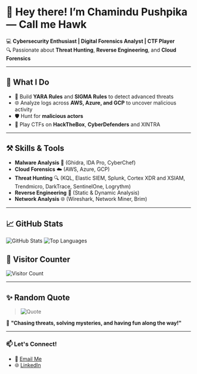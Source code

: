 # 👋 Hey there! I’m **Chamindu Pushpika** — Call me **Hawk**  

💻 **Cybersecurity Enthusiast | Digital Forensics Analyst | CTF Player**  
🔍 Passionate about **Threat Hunting**, **Reverse Engineering**, and **Cloud Forensics**  

---

## 🚀 What I Do  
- 🔬 Build **YARA Rules** and **SIGMA Rules** to detect advanced threats  
- 🌐 Analyze logs across **AWS, Azure, and GCP** to uncover malicious activity  
- 🛡️ Hunt for **malicious actors** 
- 🎯 Play CTFs on **HackTheBox**, **CyberDefenders** and XINTRA

---

## ⚒️ Skills & Tools  
- **Malware Analysis** 🧬 (Ghidra, IDA Pro, CyberChef)  
- **Cloud Forensics** ☁️ (AWS, Azure, GCP)  
- **Threat Hunting** 🔍 (KQL, Elastic SIEM, Splunk, Cortex XDR and XSIAM, Trendmicro, DarkTrace, SentinelOne, Logrythm)  
- **Reverse Engineering** 🔄 (Static & Dynamic Analysis)  
- **Network Analysis** 🌐 (Wireshark, Network Miner, Brim)  

---

## 📈 GitHub Stats  
![GitHub Stats](https://github-readme-stats.vercel.app/api?username=cham1ndux&show_icons=true&theme=radical)
![Top Languages](https://github-readme-stats.vercel.app/api/top-langs/?username=cham1ndux&layout=compact&theme=radical)

## 👀 Visitor Counter  
![Visitor Count](https://komarev.com/ghpvc/?username=cham1ndux&color=brightgreen)

---

## ✨ Random Quote  
> ![Quote](https://quotes-github-readme.vercel.app/api?type=horizontal&theme=radical)

🎯 **"Chasing threats, solving mysteries, and having fun along the way!"**  

---

### 📫 Let's Connect!  
- 📧 [Email Me](mailto:chamindupushpikax@gmail.com)  
- 🌐 [LinkedIn](https://www.linkedin.com/in/chamindu-pushpika)  

